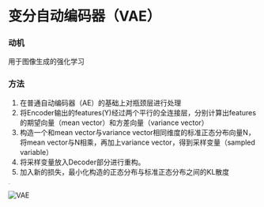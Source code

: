 # 变分自动编码器（VAE）

### 动机

用于图像生成的强化学习

### 方法

1. 在普通自动编码器（AE）的基础上对瓶颈层进行处理
2. 将Encoder输出的features(Y)经过两个平行的全连接层，分别计算出features的期望向量（mean vector）和方差向量（variance vector）
3. 构造一个和mean vector与variance vector相同维度的标准正态分布向量N，将mean vector与N相乘，再加上variance vector，得到采样变量（sampled variable）
4. 将采样变量放入Decoder部分进行重构。
5. 加入新的损失，最小化构造的正态分布与标准正态分布之间的KL散度

<img src="http://mengxiangjie12138-images.oss-cn-beijing.aliyuncs.com/VAE-loss.png" alt="VAE" style="zoom:10%;" />

![VAE](http://mengxiangjie12138-images.oss-cn-beijing.aliyuncs.com/VAE-method.png)
